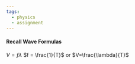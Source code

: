 ```yaml
---
tags:
  - physics
  - assignment
---
```


#### Recall Wave Formulas
$V=f\lambda$ 
$f = \frac{1}{T}$
or $V=\frac{\lambda}{T}$
